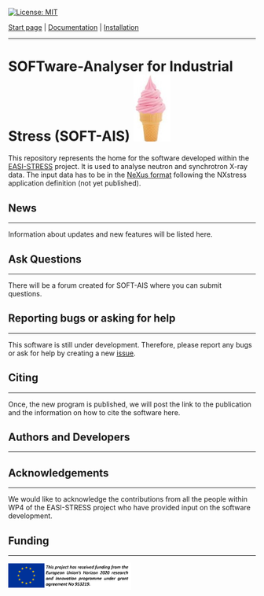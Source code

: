 [![License: MIT](https://img.shields.io/badge/License-MIT-yellow.svg)](https://opensource.org/licenses/MIT)

[Start page](README.md) | [Documentation](documentation.md) | [Installation](download.md)

-------------------------

# SOFTware-Analyser for Industrial Stress (SOFT-AIS) <img src="images/EIS.jpg" alt="SOFT-AIS Logo" style="width:75px;">

This repository represents the home for the software developed within the [EASI-STRESS](https://easi-stress.eu/) project. It is used to analyse neutron and synchrotron X-ray data. The input data has to be in the [NeXus format](http://www.nexusformat.org/) following the NXstress application definition (not yet published).

## News
-------

Information about updates and new features will be listed here. 

## Ask Questions
-------------------------

There will be a forum created for SOFT-AIS where you can submit questions. 

## Reporting bugs or asking for help
-------------------------

This software is still under development. Therefore, please report any bugs or ask for help by creating a new [issue](https://github.com/aapaecklar/SOFT-AIS/issues).

## Citing
-------------------------
Once, the new program is published, we will post the link to the publication and the information on how to cite the software here.

## Authors and Developers
-------------------------


## Acknowledgements
-------------------------
We would like to acknowledge the contributions from all the people within WP4 of the EASI-STRESS project who have provided input on the software development.

## Funding
-------------------------
<img src="images/EASI-STRESS_eu-funding.png" alt="Funding Logo" style="width:250px;">


